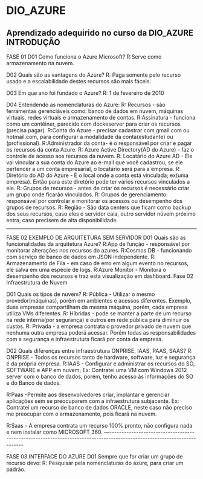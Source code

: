 # DIO_AZURE
Aprendizado adequirido no curso da DIO_AZURE
INTRODUÇÃO
----------------------------------------------------------------------------------------------------------------------------------------
FASE 01
D01 
Como funciona o Azure Microsoft?
R:Serve como armazenamento na nuvem.

D02 Quais são as vantagens do Azure?
R: Paga somente pelo recurso usado e a escalabilidade destes recursos
são mais fáceis.

D03 
Em que ano foi fundado o Azure?
R: 1 de fevereiro de 2010

D04 
Entendendo as nomenclaturas do Azure:
R: Recursos - são ferramentas gerenciáveis  como: banco de dados em nuvem, máquinas virtuais, redes virtuais e armazenamento de contas.
R:Assinatura - funciona como um contêiner, parecido com dockeserver para criar os recursos (precisa pagar).
R:Conta do Azure - precisar cadastrar com gmail.com  ou hotmail.com, para configurar a modalidade da conta(estudante) ou (profissional).
R:Administrador da conta- é o responsável por criar e pagar os recursos da conta Azure.
R: Azure Active Directory(AD do Azure) - faz o controle de acesso aos recursos da nuvem.
R: Locatário do Azure AD - Ele vai vincular a sua conta do Azure ao e-mail que você cadastrou, se ele pertencer a um conta empresarial, o locatário será para a empresa. 
R: Diretório do AD do Azure - É o local onde a conta está vinculada; ex(uma empresa). Então para este diretório pode ter vários recursos vinculados a ele.
R: Grupos de recursos - antes de criar os recursos é necessário criar um grupo onde ficarão vinculados.
R: Grupos de gerenciamento: responsável por controlar e monitorar os acessos ou desempenho dos grupos de recursos.
R: Região - São  data centers que ficam como backup dos seus recursos, caso eles o servidor caia, outro servidor núvem próximo entra, caso precisem de alta disponibilidade.

-----------------------------------------------------------------------------------------------------------------------------------------------------------------------------------------------------
FASE 02  EXEMPLO DE ARQUITETURA SEM SERVIDOR
D01
Quais são as funcionalidades da arquitetura Azure?
R:App de função  - responsável por monitorar alterações nos recursos do azures.
R:Cosmos DB - funcionando com serviço de banco de dados em JSON  independente.
R: Armazenamento de Fila - em caso de erro em algum evento no recursos, ele salva em uma espécie de logs.
R:Azure Monitor - Monitora  o desempenho dos recursos e traz esta visualização em dashboard.
Fase 02 Infraestrutura de Nuvem

D01
 Quais os tipos de nuvem?
R: Pública - Utilizar o mesmo provedor(máquinas), porém em ambientes e acessos diferentes. Exemplo, duas empresas compartilham da mesma máquina, porém,  cada empresa utiliza VMs  diferentes.
R: Híbridas - pode se manter a parte de um recurso na rede interna(por segurança) e outros em rede pública para diminuir os custos.
R: Privada - a empresa contrata o provedor privado de nuvem que nenhuma outra empresa poderá acessar. Porém todas as responsabilidades com a segurança e infraestrutura ficará por conta da empresa.

D02
Quais diferenças entre infraestrutura ONPRISE, IAAS, PAAS, SAAS?
R: ONPRISE - Todos os recursos tanto de hardware, software, luz e segurança é da própria empresa.
R:IAAS - Configurar e administrar os recursos do SO, SOFTWARE e APP em nuvem;
Ex: Contratei uma VM com Windows 2012 server com o banco de dados, porém, tenho acesso às informações do SO e do Banco de dados.

R:Paas -Permite aos desenvolvedores criar, implantar e gerenciar aplicações sem se preocuparem com a infraestrutura subjacente.
Ex: Contratei um recurso de banco de dados ORACLE, neste caso não preciso me preocupar com o armazenamento, pois ficará na nuvem.

R:Saas - A empresa contrata um recurso 100% pronto, não configura nada e nem instalar como MICROSOFT 360.
—------------------------------------------------------------------------------------------------------------------------

FASE 03
INTERFACE DO AZURE
D01
Sempre que for criar um grupo de recurso devo:
R: Pesquisar pela nomenclaturas do azure, para criar um padrão.

